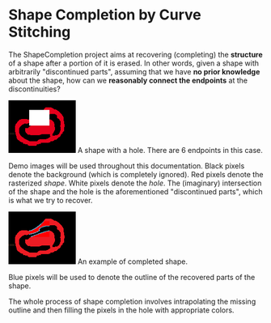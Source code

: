 # Shape Completion by Curve Stitching

The ShapeCompletion project aims at recovering (completing) the **structure** of a shape after a portion of it is erased. In other words, given a shape with arbitrarily "discontinued parts", assuming that we have **no prior knowledge** about the shape, how can we **reasonably connect the endpoints** at the discontinuities?

![Hole showcase](images/hole_showcase.png)
A shape with a hole. There are 6 endpoints in this case.

Demo images will be used throughout this documentation. Black pixels denote the background (which is completely ignored). Red pixels denote the rasterized *shape*. White pixels denote the *hole*. The (imaginary) intersection of the shape and the hole is the aforementioned "discontinued parts", which is what we try to recover.

![Recovered shape showcase](images/recovered_shape.png)
An example of completed shape.

Blue pixels will be used to denote the outline of the recovered parts of the shape.

The whole process of shape completion involves intrapolating the missing outline and then filling the pixels in the hole with appropriate colors.

